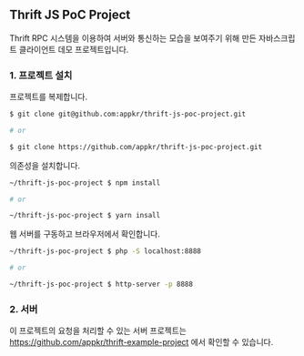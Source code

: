 ## Thrift JS PoC Project

Thrift RPC 시스템을 이용하여 서버와 통신하는 모습을 보여주기 위해 만든 자바스크립트 클라이언트 데모 프로젝트입니다. 

### 1. 프로젝트 설치

프로젝트를 복제합니다.

```bash
$ git clone git@github.com:appkr/thrift-js-poc-project.git

# or 

$ git clone https://github.com/appkr/thrift-js-poc-project.git 
```

의존성을 설치합니다.

```bash
~/thrift-js-poc-project $ npm install

# or

~/thrift-js-poc-project $ yarn insall
```

웹 서버를 구동하고 브라우저에서 확인합니다.

```bash
~/thrift-js-poc-project $ php -S localhost:8888

# or

~/thrift-js-poc-project $ http-server -p 8888
```

### 2. 서버

이 프로젝트의 요청을 처리할 수 있는 서버 프로젝트는 https://github.com/appkr/thrift-example-project 에서 확인할 수 있습니다.

